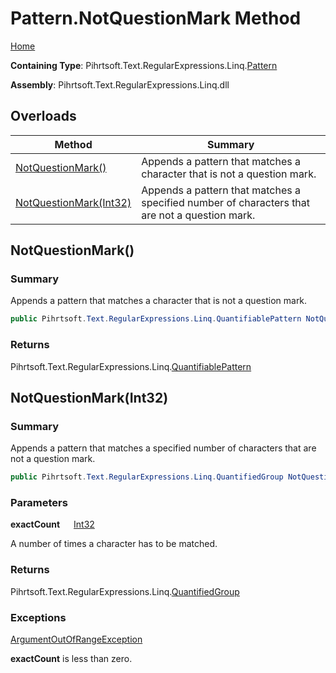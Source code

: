 # Pattern\.NotQuestionMark Method

[Home](../../../../../../README.md)

**Containing Type**: Pihrtsoft\.Text\.RegularExpressions\.Linq\.[Pattern](../README.md)

**Assembly**: Pihrtsoft\.Text\.RegularExpressions\.Linq\.dll

## Overloads

| Method | Summary |
| ------ | ------- |
| [NotQuestionMark()](#Pihrtsoft_Text_RegularExpressions_Linq_Pattern_NotQuestionMark) | Appends a pattern that matches a character that is not a question mark\. |
| [NotQuestionMark(Int32)](#Pihrtsoft_Text_RegularExpressions_Linq_Pattern_NotQuestionMark_System_Int32_) | Appends a pattern that matches a specified number of characters that are not a question mark\. |

## NotQuestionMark\(\) <a name="Pihrtsoft_Text_RegularExpressions_Linq_Pattern_NotQuestionMark"></a>

### Summary

Appends a pattern that matches a character that is not a question mark\.

```csharp
public Pihrtsoft.Text.RegularExpressions.Linq.QuantifiablePattern NotQuestionMark()
```

### Returns

Pihrtsoft\.Text\.RegularExpressions\.Linq\.[QuantifiablePattern](../../QuantifiablePattern/README.md)

## NotQuestionMark\(Int32\) <a name="Pihrtsoft_Text_RegularExpressions_Linq_Pattern_NotQuestionMark_System_Int32_"></a>

### Summary

Appends a pattern that matches a specified number of characters that are not a question mark\.

```csharp
public Pihrtsoft.Text.RegularExpressions.Linq.QuantifiedGroup NotQuestionMark(int exactCount)
```

### Parameters

**exactCount** &emsp; [Int32](https://docs.microsoft.com/en-us/dotnet/api/system.int32)

A number of times a character has to be matched\.

### Returns

Pihrtsoft\.Text\.RegularExpressions\.Linq\.[QuantifiedGroup](../../QuantifiedGroup/README.md)

### Exceptions

[ArgumentOutOfRangeException](https://docs.microsoft.com/en-us/dotnet/api/system.argumentoutofrangeexception)

**exactCount** is less than zero\.

